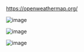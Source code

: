 https://openweathermap.org/


![image](https://github.com/hashinil/python_weather_forcast/assets/33922245/33426825-3eea-47ae-ac16-e1bd6b16ac05)


![image](https://github.com/hashinil/python_weather_forcast/assets/33922245/1f7b8589-6e4d-4852-9cec-a73526abad16)


![image](https://github.com/hashinil/python_weather_forcast/assets/33922245/0d326466-34b5-4611-832c-e92de9d91d8d)



